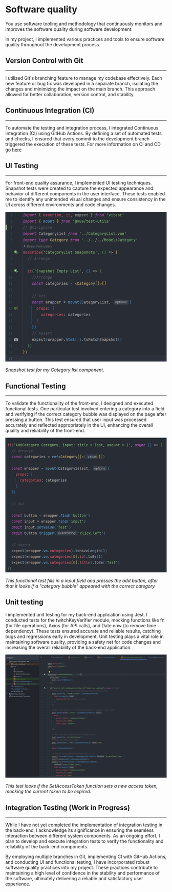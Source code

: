 # Software quality

You use software tooling and methodology that continuously monitors and improves the software quality during software development.

In my project, I implemented various practices and tools to ensure software quality throughout the development process. 

## Version Control with Git
***
I utilized Git's branching feature to manage my codebase effectively. Each new feature or bug fix was developed in a separate branch, isolating the changes and minimizing the impact on the main branch. This approach allowed for better collaboration, version control, and stability.

## Continuous Integration (CI)
***
To automate the testing and integration process, I integrated Continuous Integration (CI) using GitHub Actions. 
By defining a set of automated tests and checks, I ensured that every commit to the development branch triggered the execution of these tests. 
For more information on CI and CD go [here](https://github.com/BramVerkuijlen/Portfolio-S3/blob/main/ProofLearningOutcomes/CI-CD.md)

## UI Testing
***
For front-end quality assurance, I implemented UI testing techniques. 
Snapshot tests were created to capture the expected appearance and behavior of different components in the user interface.
These tests enabled me to identify any unintended visual changes and ensure consistency in the UI across different environments and code changes.

![Snapshot test](https://github.com/BramVerkuijlen/Portfolio-S3/blob/main/ProofLearningOutcomes/Images/snapshot%20testing%20front-end.png)

*Snapshot test for my Category list component.*

## Functional Testing
***
To validate the functionality of the front-end, I designed and executed functional tests. 
One particular test involved entering a category into a field and verifying if the correct category bubble was displayed on the page after pressing a button.
This test ensured that user input was processed accurately and reflected appropriately in the UI, enhancing the overall quality and reliability of the front-end.

![functional test](https://github.com/BramVerkuijlen/Portfolio-S3/blob/main/ProofLearningOutcomes/Images/Functional%20test%20front%20end.png)

*This functional test fills in a input field and presses the add button, after that it looks if a "category bubble" appeared with the correct category*

## Unit testing

I implemented unit testing for my back-end application using Jest. I conducted tests for the twitchKeyVerifier module, mocking functions like fn (for file operations), Axios (for API calls), and Date.now (to remove time dependency). These tests ensured accurate and reliable results, catching bugs and regressions early in development. Unit testing plays a vital role in maintaining software quality, providing a safety net for code changes and increasing the overall reliability of the back-end application.

![Unit testing](https://github.com/BramVerkuijlen/Portfolio-S3/blob/main/ProofLearningOutcomes/Images/Unit%20test%20TwitchAccess%20token.png)

*This test looks if the SetAccessToken function sets a new access token, mocking the current token to be expired.*

## Integration Testing (Work in Progress)
***
While I have not yet completed the implementation of integration testing in the back-end, I acknowledge its significance in ensuring the seamless interaction between different system components. As an ongoing effort, I plan to develop and execute integration tests to verify the functionality and reliability of the back-end components.

By employing multiple branches in Git, implementing CI with GitHub Actions, and conducting UI and functional testing, I have incorporated robust software quality practices into my project. These practices contribute to maintaining a high level of confidence in the stability and performance of the software, ultimately delivering a reliable and satisfactory user experience.
